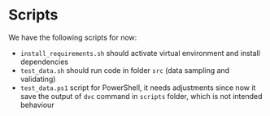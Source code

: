 # Scripts

We have the following scripts for now:
* `install_requirements.sh` should activate virtual environment and install dependencies
* `test_data.sh` should run code in folder `src` (data sampling and validating)
* `test_data.ps1` script for PowerShell, it needs adjustments since now it save the output of `dvc` 
command in `scripts` folder, which is not intended behaviour 